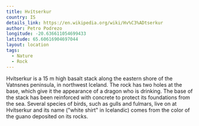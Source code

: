 ```yaml
---
title: Hvítserkur
country: IS
details_link: https://en.wikipedia.org/wiki/Hv%C3%ADtserkur
author: Petro Podrezo
longitude: -20.636611054699433
latitude: 65.60616904697044
layout: location
tags:
  - Nature
  - Rock
---
```

Hvítserkur is a 15 m high basalt stack along the eastern shore of the Vatnsnes peninsula, in northwest Iceland. The rock has two holes at the base, which give it the appearance of a dragon who is drinking. The base of the stack has been reinforced with concrete to protect its foundations from the sea. Several species of birds, such as gulls and fulmars, live on at Hvítserkur and its name ("white shirt" in Icelandic) comes from the color of the guano deposited on its rocks.
